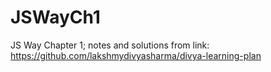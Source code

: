 # JSWayCh1
JS Way Chapter 1; notes and solutions from link: https://github.com/lakshmydivyasharma/divya-learning-plan
